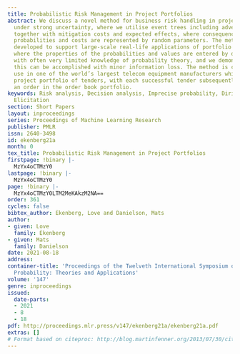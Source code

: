 ```yaml
---
title: Probabilistic Risk Management in Project Portfolios
abstract: We discuss a novel method for business risk handling in project portfolios
  under strong uncertainty, where we utilise event trees including adverse consequences
  together with mitigation costs and expected effects, where consequence and event
  probabilities and costs are represented by random parameters. The method has been
  developed to support large-scale real-life applications of portfolio risk management,
  where the properties of the probabilities and values are entered by domain experts
  with often very limited knowledge of probability theory, and we demonstrate how
  this can be accomplished with minor information loss. The method is currently in
  use in one of the world’s largest telecom equipment manufacturers which has a vast
  project portfolio of tenders, with each successful tender subsequently becoming
  an order in the order book portfolio.
keywords: Risk analysis, Decision analysis, Imprecise probability, Dirichlet distribution,
  Elicitation
section: Short Papers
layout: inproceedings
series: Proceedings of Machine Learning Research
publisher: PMLR
issn: 2640-3498
id: ekenberg21a
month: 0
tex_title: Probabilistic Risk Management in Project Portfolios
firstpage: !binary |-
  MzYx4oCTMzY0
lastpage: !binary |-
  MzYx4oCTMzY0
page: !binary |-
  MzYx4oCTMzY0LTM2MeKAkzM2NA==
order: 361
cycles: false
bibtex_author: Ekenberg, Love and Danielson, Mats
author:
- given: Love
  family: Ekenberg
- given: Mats
  family: Danielson
date: 2021-08-18
address:
container-title: 'Proceedings of the Twelveth International Symposium on Imprecise
  Probability: Theories and Applications'
volume: '147'
genre: inproceedings
issued:
  date-parts:
  - 2021
  - 8
  - 18
pdf: http://proceedings.mlr.press/v147/ekenberg21a/ekenberg21a.pdf
extras: []
# Format based on citeproc: http://blog.martinfenner.org/2013/07/30/citeproc-yaml-for-bibliographies/
---
```

